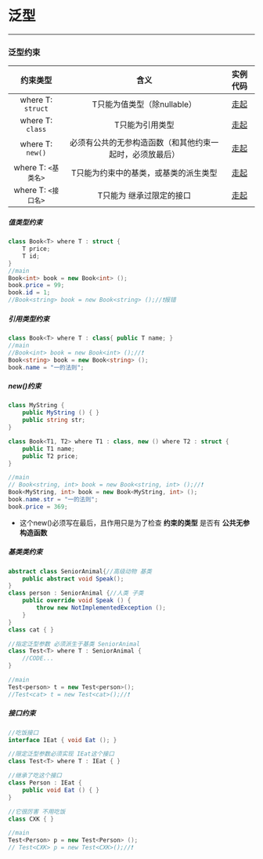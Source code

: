 # 泛型
--------
### 泛型约束

| 约束类型            | 含义                                                     | 实例代码              |
| :-:                 | :-:                                                      | :-:                   |
| where T: `struct`   | T只能为值类型（除nullable）                              | [走起](#值类型约束)   |
| where T: `class`    | T只能为引用类型                                          | [走起](#引用类型约束) |
| where T: `new()`    | 必须有公共的无参构造函数（和其他约束一起时，必须放最后） | [走起](#new()约束)    |
| where T: `<基类名>` | T只能为约束中的基类，或基类的派生类型                    | [走起](#基类类约束)   |
| where T: `<接口名>` | T只能为 继承过限定的接口                                 | [走起](#接口约束)     |
##### 值类型约束 

```csharp
class Book<T> where T : struct {
    T price;
    T id;
}
//main
Book<int> book = new Book<int> ();
book.price = 99;
book.id = 1;
//Book<string> book = new Book<string> ();//❗️报错
```

##### 引用类型约束 
```csharp
class Book<T> where T : class{ public T name; }
//main
//Book<int> book = new Book<int> ();//❗️
Book<string> book = new Book<string> ();
book.name = "一的法则";
```

##### new()约束 

```csharp
class MyString {
    public MyString () { }
    public string str;
}

class Book<T1, T2> where T1 : class, new () where T2 : struct {
    public T1 name;
    public T2 price;
}

//main
// Book<string, int> book = new Book<string, int> ();//❗️
Book<MyString, int> book = new Book<MyString, int> ();
book.name.str = "一的法则";
book.price = 369;
```
+ 这个new()必须写在最后，且作用只是为了检查 **约束的类型** 是否有 **公共无参构造函数**

##### 基类类约束 
```csharp
abstract class SeniorAnimal{//高级动物 基类
    public abstract void Speak();
}
class person : SeniorAnimal {//人类 子类
    public override void Speak () {
        throw new NotImplementedException ();
    }
}
class cat { }

//指定泛型参数 必须派生于基类 SeniorAnimal
class Test<T> where T : SeniorAnimal {
    //CODE...
}

//main
Test<person> t = new Test<person>();
//Test<cat> t = new Test<cat>();//❗️
```

##### 接口约束 
```csharp
//吃饭接口
interface IEat { void Eat (); }

//限定泛型参数必须实现 IEat这个接口
class Test<T> where T : IEat { }

//继承了吃这个接口
class Person : IEat {
    public void Eat () { }
}

//它很厉害 不用吃饭
class CXK { }

//main
Test<Person> p = new Test<Person> ();
// Test<CXK> p = new Test<CXK>();//❗️
```

